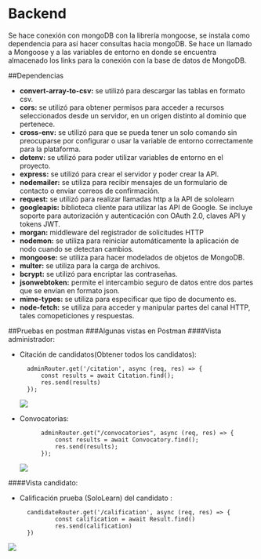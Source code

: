 # Backend

Se hace conexión con mongoDB con la librería mongoose, se instala como dependencia para así hacer consultas hacia mongoDB. Se hace un llamado a Mongoose y a las variables de entorno en donde se encuentra almacenado los links para la conexión con la base de datos de  MongoDB.

##Dependencias
- **convert-array-to-csv:** se utilizó para descargar las tablas en formato csv.
- **cors:** se utilizó para obtener permisos para acceder a recursos
seleccionados desde un servidor, en un origen distinto al dominio que
pertenece.
-  **cross-env:** se utilizó para que se pueda tener un solo comando sin
preocuparse por configurar o usar la variable de entorno correctamente
para la plataforma.
-  **dotenv:** se utilizó para poder utilizar variables de entorno en el proyecto.
- **express:** se utilizó para crear el servidor y poder crear la API.
-  **nodemailer:** se utiliza para recibir mensajes de un formulario de contacto
o enviar correos de confirmación.
-  **request:** se utilizó para realizar llamadas http a la API de sololearn
-  **googleapis:** biblioteca cliente para utilizar las API de Google. Se incluye
soporte para autorización y autenticación con OAuth 2.0, claves API y
tokens JWT.
-  **morgan:** middleware del registrador de solicitudes HTTP
- **nodemon:** se utiliza para reiniciar automáticamente la aplicación de nodo
cuando se detectan cambios.
- **mongoose:** se utiliza para hacer modelados de objetos de MongoDB.
- **multer:** se utiliza para la carga de archivos.
- **bcrypt:** se utilizó para encriptar las contraseñas.
- **jsonwebtoken:** permite el intercambio seguro de datos entre dos partes que se envían en formato json.
- **mime-types:** se utiliza para especificar que tipo de documento es.
- **node-fetch:** se utiliza para acceder y manipular partes del canal HTTP, tales comopeticiones y respuestas.

##Pruebas en postman
###Algunas vistas en Postman
####Vista administrador:

- Citación de candidatos(Obtener todos los candidatos):

        adminRouter.get('/citation', async (req, res) => {
            const results = await Citation.find();
            res.send(results)
        });

  ![](https://i.ibb.co/1ZH5mBV/admin-citation.png)

- Convocatorias:

            adminRouter.get("/convocatories", async (req, res) => {
                const results = await Convocatory.find();
                res.send(results);
            });

     ![](https://i.ibb.co/XXWM6Sf/convocatorias-Admin.png)

####Vista candidato:
- Calificación prueba (SoloLearn) del candidato :

        candidateRouter.get('/calification', async (req, res) => {
                const calification = await Result.find()
                res.send(calification)
        })
![](https://i.ibb.co/M9WQ79z/postman.png)

